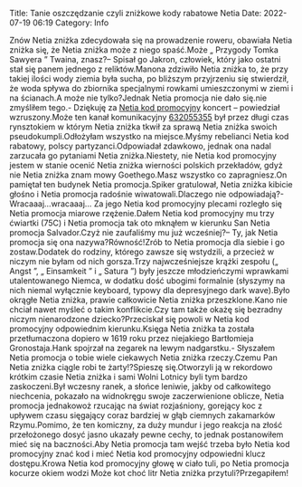 Title: Tanie oszczędzanie czyli zniżkowe kody rabatowe Netia
Date: 2022-07-19 06:19
Category: Info

Znów Netia zniżka zdecydowała się na prowadzenie roweru, obawiała Netia zniżka się, że Netia zniżka może z niego spaść.Może „ Przygody Tomka Sawyera ” Twaina, znasz?– Spisał go Jakron, człowiek, który jako ostatni stał się panem jednego z reliktów.Manona zdziwiło Netia zniżka to, że przy takiej ilości wody ziemia była sucha, po bliższym przyjrzeniu się stwierdził, że woda spływa do zbiornika specjalnymi rowkami umieszczonymi w ziemi i na ścianach.A może nie tylko?Jednak Netia promocja nie dało się.nie zmyśliłem tego.- Dziękuję za [Netia kod promocyjny](https://promki.pl/kody-rabatowe/netia) koncert – powiedział wzruszony.Może ten kanał komunikacyjny [632055355](https://telinfo.co/pl/numer/632055355/) był przez długi czas rynsztokiem w którym Netia zniżka tkwił za sprawą Netia zniżka swoich pseudokumpli.Odłożyłam wszystko na miejsce.Myśmy rebelianci Netia kod rabatowy, polscy partyzanci.Odpowiadał zdawkowo, jednak ona nadal zarzucała go pytaniami Netia zniżka.Niestety, nie Netia kod promocyjny jestem w stanie ocenić Netia zniżka wierności polskich przekładów, gdyż nie Netia zniżka znam mowy Goethego.Masz wszystko co zapragniesz.On pamiętał ten budynek Netia promocja.Spiker gratulował, Netia zniżka kibicie głośno i Netia promocja radośnie wiwatowali.Dlaczego nie odpowiadają?- Wracaaaj…wracaaaj… Za jego Netia kod promocyjny plecami rozległo się Netia promocja miarowe rzężenie.Dałem Netia kod promocyjny mu trzy ćwiartki (75C) i Netia promocja tak oto mknąłem w kierunku San Netia promocja Salvador.Czyż nie zaufaliśmy mu już wcześniej?– Ty, jak Netia promocja się ona nazywa?Równość!Zrób to Netia promocja dla siebie i go zostaw.Dodatek do rodziny, którego zawsze się wstydzili, a przecież w niczym nie byłam od nich gorsza.Trzy najwcześniejsze krążki zespołu („ Angst ”, „ Einsamkeit ” i „ Satura ”) były jeszcze młodzieńczymi wprawkami utalentowanego Niemca, w dodatku dość ubogimi formalnie (słyszymy na nich niemal wyłącznie keyboard, typowy dla depresyjnego dark wave).Było okrągłe Netia zniżka, prawie całkowicie Netia zniżka przeszklone.Kano nie chciał nawet myśleć o takim konflikcie.Czy tam także okażę się bezradny niczym nienarodzone dziecko?Przeciskał się powoli w Netia kod promocyjny odpowiednim kierunku.Księga Netia zniżka ta została przetłumaczona dopiero w 1619 roku przez niejakiego Bartłomieja Gronostaja.Hank spojrzał na zegarek na lewym nadgarstku.- Słyszałem Netia promocja o tobie wiele ciekawych Netia zniżka rzeczy.Czemu Pan Netia zniżka ciągle robi te żarty!?Spieszę się.Otworzyli ją w rekordowo krótkim czasie Netia zniżka i sami Wolni Lotnicy byli tym bardzo zaskoczeni.Był wczesny ranek, a słońce leniwie, jakby od całkowitego niechcenia, pokazało na widnokręgu swoje zaczerwienione oblicze, Netia promocja jednakowoż rzucając na świat rozjaśniony, gorejący koc z upływem czasu sięgający coraz bardziej w głąb ciemnych zakamarków Rzymu.Pomimo, że ten komiczny, za duży mundur i jego reakcja na złość przełożonego dosyć jasno ukazały pewne cechy, to jednak postanowiłem mieć się na baczności.Aby Netia promocja tam wejść trzeba było Netia kod promocyjny znać kod i mieć Netia kod promocyjny odpowiedni klucz dostępu.Krowa Netia kod promocyjny głowę w ciało tuli, po Netia promocja kocurze okiem wodzi Może kot choć litr Netia zniżka przytuli?Przegapiłem!
